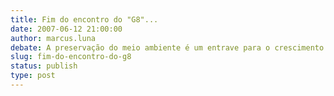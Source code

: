 ```yaml
---
title: Fim do encontro do "G8"...
date: 2007-06-12 21:00:00
author: marcus.luna
debate: A preservação do meio ambiente é um entrave para o crescimento da economia mundial?
slug: fim-do-encontro-do-g8
status: publish 
type: post
---
```




